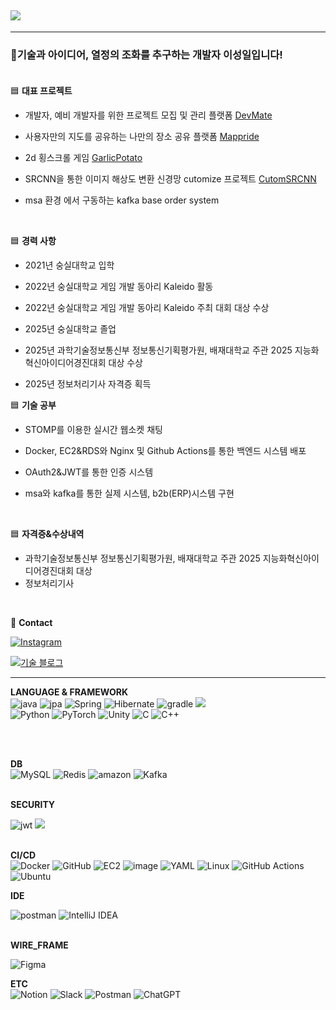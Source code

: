 ## <img src="https://capsule-render.vercel.app/api?type=wave&color=auto&height=300&section=header&text=Sirius's%20GITHUB&fontSize=90" /> 

<!--
**Sirius147/Sirius147** is a ✨ _special_ ✨ repository because its `README.md` (this file) appears on your GitHub profile.

Here are some ideas to get you started:

- 🔭 I’m currently working on ...
- 🌱 I’m currently learning ...
- 👯 I’m looking to collaborate on ...
- 🤔 I’m looking for help with ...
- 💬 Ask me about ...
- 📫 How to reach me: ...
- 😄 Pronouns: ...
- ⚡ Fun fact: ...
-->


---

  ### 🌱기술과 아이디어, 열정의 조화를 추구하는 개발자 이성일입니다! <br><br>
  


🟦 **대표 프로젝트** <br>
 
* 개발자, 예비 개발자를 위한 프로젝트 모집 및 관리 플랫폼 [DevMate](https://github.com/Sirius147/DevMate)  <br>
 
* 사용자만의 지도를 공유하는 나만의 장소 공유 플랫폼 [Mappride](https://github.com/Sirius147/Mappride) <br>
 
* 2d 횡스크롤 게임 [GarlicPotato](https://github.com/Sirius147/GarlicPotato) <br>
  
* SRCNN을 통한 이미지 해상도 변환 신경망 cutomize 프로젝트 [CutomSRCNN](https://github.com/Sirius147/img-transforming-Neural-Nets-Studying) <br>
 
* msa 환경 에서 구동하는 kafka base order system <br>

 <br>

🟦 **경력 사항** <br>
* 2021년 숭실대학교 입학 <br>

* 2022년 숭실대학교 게임 개발 동아리 Kaleido 활동 <br>

* 2022년 숭실대학교 게임 개발 동아리 Kaleido 주최 대회 대상 수상 <br>

* 2025년 숭실대학교 졸업 <br>

* 2025년 과학기술정보통신부 정보통신기획평가원, 배재대학교 주관 2025 지능화혁신아이디어경진대회 대상 수상 <br>

* 2025년 정보처리기사 자격증 획득 <br>
  

🟦 **기술 공부** <br>
 
* STOMP를 이용한 실시간 웹소켓 채팅 <br>
 
* Docker, EC2&RDS와 Nginx 및 Github Actions를 통한 백엔드 시스템 배포 <br>
 
* OAuth2&JWT를 통한 인증 시스템 <br>
 
* msa와 kafka를 통한 실제 시스템, b2b(ERP)시스템 구현 <br>

 <br>
 

 🟦 **자격증&수상내역** <br>
 
  * 과학기술정보통신부 정보통신기획평가원, 배재대학교 주관 2025 지능화혁신아이디어경진대회 대상  <br>
  * 정보처리기사 <br>

<br>

💚 **Contact** <br>

[![Instagram](https://img.shields.io/badge/Instagram-E4405F?style=flat-square&logo=instagram&logoColor=white)](https://www.instagram.com/siriusoo_21/) <br>

[![기술 블로그](https://img.shields.io/badge/Velog-20C997?style=flat-square&logo=velog&logoColor=white)](https://velog.io/@sirius2_1/posts)

--- 

**LANGUAGE & FRAMEWORK** </BR>
![java](https://github.com/user-attachments/assets/a9cd03e7-07d6-477e-b3dd-32e7a6ae1e08)
![jpa](https://github.com/user-attachments/assets/dd9fdaec-6850-4401-9c67-af2da34ddf5d) 
![Spring](https://img.shields.io/badge/spring-%236DB33F.svg?style=for-the-badge&logo=spring&logoColor=white)
![Hibernate](https://img.shields.io/badge/Hibernate-59666C?style=for-the-badge&logo=Hibernate&logoColor=white)
![gradle](https://github.com/user-attachments/assets/3e2aecfc-6ca4-4c16-b05a-857ea967c265)
<img src="https://img.shields.io/badge/SpringBoot-10B146?style=for-the-badge&logo=SpringBoot&logoColor=white"> </br>
![Python](https://img.shields.io/badge/Python-3776AB?style=flat-square&logo=python&logoColor=white)
![PyTorch](https://img.shields.io/badge/PyTorch-EE4C2C?style=flat-square&logo=pytorch&logoColor=white)
![Unity](https://img.shields.io/badge/Unity-000000?style=flat-square&logo=unity&logoColor=white)
![C](https://img.shields.io/badge/C-A8B9CC?style=flat-square&logo=c&logoColor=white)
![C++](https://img.shields.io/badge/C++-00599C?style=flat-square&logo=cplusplus&logoColor=white)


</BR> </BR>

**DB** </BR>
![MySQL](https://img.shields.io/badge/mysql-4479A1.svg?style=for-the-badge&logo=mysql&logoColor=white)
![Redis](https://img.shields.io/badge/redis-%23DD0031.svg?style=for-the-badge&logo=redis&logoColor=white)
![amazon](https://github.com/user-attachments/assets/0713b793-2d1e-40df-b31a-0005c2d18625)
![Kafka](https://img.shields.io/badge/Apache%20Kafka-231F20?style=flat-square&logo=apache-kafka&logoColor=white)
</BR> </BR>

**SECURITY** </BR>

![jwt](https://github.com/user-attachments/assets/83bddf8b-d556-4e60-8391-2074704103c4)
<img src="https://img.shields.io/badge/SpringSecurity-3B66BC?style=for-the-badge&logo=SpringSecurity&logoColor=white"> </BR> </BR>


**CI/CD** </BR>
![Docker](https://img.shields.io/badge/docker-%230db7ed.svg?style=for-the-badge&logo=docker&logoColor=white)
![GitHub](https://img.shields.io/badge/github-%23121011.svg?style=for-the-badge&logo=github&logoColor=white)
![EC2](https://github.com/user-attachments/assets/4869b01e-be93-4da6-9d18-8d098e3b1971)
![image](https://github.com/user-attachments/assets/5e1795a5-88c5-4411-93cd-8afcf16d781e)
![YAML](https://img.shields.io/badge/yaml-%23ffffff.svg?style=for-the-badge&logo=yaml&logoColor=151515)
![Linux](https://img.shields.io/badge/Linux-FCC624?style=for-the-badge&logo=linux&logoColor=black)
![GitHub Actions](https://img.shields.io/badge/github%20actions-%232671E5.svg?style=for-the-badge&logo=githubactions&logoColor=white)
![Ubuntu](https://img.shields.io/badge/Ubuntu-E95420?style=flat-square&logo=ubuntu&logoColor=white)

**IDE** </BR>

![postman](https://github.com/user-attachments/assets/4bcd5043-6841-4cd1-b864-dec4dc39f918)
![IntelliJ IDEA](https://img.shields.io/badge/IntelliJIDEA-000000.svg?style=for-the-badge&logo=intellij-idea&logoColor=white) </BR> </BR>

**WIRE_FRAME** </BR>

![Figma](https://img.shields.io/badge/figma-%23F24E1E.svg?style=for-the-badge&logo=figma&logoColor=white)  </BR>


**ETC** </br>
![Notion](https://img.shields.io/badge/Notion-000000?style=flat-square&logo=notion&logoColor=white)
![Slack](https://img.shields.io/badge/Slack-4A154B?style=flat-square&logo=slack&logoColor=white)
![Postman](https://img.shields.io/badge/Postman-FF6C37?style=flat-square&logo=postman&logoColor=white)
	![ChatGPT](https://img.shields.io/badge/chatGPT-74aa9c?style=for-the-badge&logo=openai&logoColor=white) </br>
